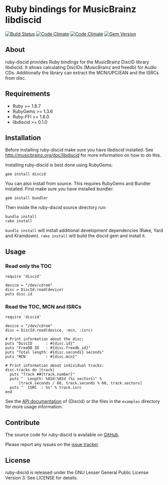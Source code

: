 # Ruby bindings for MusicBrainz libdiscid
[![Build Status](https://travis-ci.org/phw/ruby-discid.svg?branch=master)](https://travis-ci.org/phw/ruby-discid)
[![Code Climate](https://codeclimate.com/github/phw/ruby-discid.png)](https://codeclimate.com/github/phw/ruby-discid)
[![Code Climate](https://codeclimate.com/github/phw/ruby-discid/coverage.png)](https://codeclimate.com/github/phw/ruby-discid)
[![Gem Version](https://badge.fury.io/rb/discid.svg)](http://badge.fury.io/rb/discid)

## About
ruby-discid provides Ruby bindings for the MusicBrainz DiscID library libdiscid.
It allows calculating DiscIDs (MusicBrainz and freedb) for Audio CDs. Additionally
the library can extract the MCN/UPC/EAN and the ISRCs from disc.

## Requirements
* Ruby >= 1.8.7
* RubyGems >= 1.3.6
* Ruby-FFI >= 1.6.0
* libdiscid >= 0.1.0

## Installation
Before installing ruby-discid make sure you have libdiscid installed. See
http://musicbrainz.org/doc/libdiscid for more information on how to do this.

Installing ruby-discid is best done using RubyGems:

    gem install discid

You can also install from source. This requires RubyGems and Bundler installed.
First make sure you have installed bundler:

    gem install bundler

Then inside the ruby-discid source directory run:
    
    bundle install
    rake install

`bundle install` will install additional development dependencies (Rake, Yard
and Kramdown). `rake install` will build the discid gem and install it.
 
## Usage

### Read only the TOC

    require 'discid'

    device = "/dev/cdrom"
    disc = DiscId.read(device)
    puts disc.id

### Read the TOC, MCN and ISRCs

    require 'discid'
    
    device = "/dev/cdrom"
    disc = DiscId.read(device, :mcn, :isrc)
    
    # Print information about the disc:
    puts "DiscID      : #{disc.id}"
    puts "FreeDB ID   : #{disc.freedb_id}"
    puts "Total length: #{disc.seconds} seconds"
    puts "MCN         : #{disc.mcn}"

    # Print information about individual tracks:
    disc.tracks do |track|
      puts "Track ##{track.number}"
      puts "  Length: %02d:%02d (%i sectors)" %
          [track.seconds / 60, track.seconds % 60, track.sectors]
      puts "  ISRC  : %s" % track.isrc
    end

See the [API documentation](http://rubydoc.info/github/phw/ruby-discid/master/frames)
of {DiscId} or the files in the `examples` directory for more usage information.

## Contribute
The source code for ruby-discid is available on
[GitHub](https://github.com/phw/ruby-discid).

Please report any issues on the
[issue tracker](https://github.com/phw/ruby-discid/issues).

## License
ruby-discid is released under the GNU Lesser General Public License Version 3.
See LICENSE for details.
